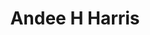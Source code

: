 ---
layout: layouts/profile.liquid
title: Andee H Harris
id: andee_h_harris
first: Andee
middle: H
last: Harris
suffix: 
currentTitle: Former CEO of Challenger Sales Inc.
currentOrg: Wind Point Partners/ Board Chair. Director, Executive Advisor
bio: Andee Harris is a proven CEO with over 30 years of extensive experience in<br />technology and professional services across diverse sectors, including<br />Financial Services, Healthcare, Consumer Tech, and Industrials. At the helm of<br />Challenger Inc., a premier sales training and enablement platform, Andee<br />established herself as a dynamic commercial leader known for her strategic<br />acumen and ability to scale businesses.<br />In September 2024, Andee achieved her third successful exit as CEO when she<br />sold Challenger Inc. to its largest competitor, delivering substantial returns to<br />investors. Previously, she spearheaded HighGround Software, culminating in<br />one of Chicago’s most significant tech exits to Vista Private Equity in 2018.<br />As a board member of Pavion, a leading fire safety and security company,<br />Andee played a pivotal role in steering the organization’s remarkable growth<br />from $100 million to over $1.3 billion in revenue within four years, utilizing both<br />organic strategies and mergers and acquisitions. Collaborating closely with the<br />CEO and CMO, she provided guidance during a major ERP integration and<br />brand repositioning while serving on the compensation committee.<br />In her capacity as Chair of the Board for Assisi Pet Care, a European supplier<br />of natural pet treats and pet food, Andee led due diligence efforts and<br />succession planning for key executive roles, in addition to identifying strategic<br />M&amp;A opportunities.<br />As a board member of ConceiveAbilities, a women's healthcare firm<br />specializing in matching surrogates with intended parents, Andee has<br />contributed to identifying M&amp;A targets and shaping the development of an AI<br />tool to enhance the matching process.<br />Renowned for her innovative approach. Andee is a master at connecting data<br />and people to clear pathways for success. She also serves as an Adjunct<br />Professor at the Kellogg School of Management, imparting her entrepreneurial<br />insights in the course "Launching and Leading Startups."<br />Andee is a respected thought leader in technology and business, recognized by<br />Crain's Chicago Business, The Woodmark Foundation, and numerous CEO<br />publications for her expertise in market share growth, business development,<br />multi-channel marketing, and revenue management.
linkedin: https://www.linkedin.com/in/andeeharris/
tiktok: 
twitter: 
aboutme: 
insta: 
orgURL: 
snapchat: 
personalURL: 
smallHeadshotURL: assets/images/headshots/Harris_Andee%20copy%203_converted_scaled.avif
originalHeadshotURL: assets/images/headshots/Harris_Andee%20copy%203_converted_scaled.avif
resumepdf: /assets/images/headshots/andee-harris-resume-oct-2024.pdf
tags-experience: 
 - B2B
 - International
 - Mergers & Acquisitions
 - P&L&#58; $0-$500M
 - Private Companies
 - Transformational and Growth
 - SAAS
 - B2B
 - Business Development
 - Digital
 - Digital Transformation
 - Global
 - International
 - Mergers & Acquisitions
 - Marketing
 - P&L&#58; $0-$500M
 - P&L&#58; $500M-$1B
 - Private Companies
 - Public Companies
 - Transformational and Growth
 - SAAS
 - Turnaround
tags-current-industries: 
 - Animal Production
 - Consulting
 - Educational Services
 - Food Manufacturing
 - Manufacturing
 - Marketing/Sales
 - Private Equity
 - Professional and Business Services
 - Technology
tags-current-position: 
 - CEO / Chief Executive Officer
tags-past-industries: 
 - Accommodation and Food Services
 - Animal Production
 - Consulting
 - Educational Services
 - Fabricated Metal Product Manufacturing
 - Food Manufacturing
 - Marketing/Sales
 - Private Equity
 - Professional and Business Services
 - Service-Providing Industries
 - Technology
tags-past-position: 
 - CEO / Chief Executive Officer
 - Chairman
 - CMO / Chief Marketing Officer
 - Founder
tags-current-board-service: 
    - Corporate Private
    - Nonprofit
    - Private Equity
tags-past-board-service: 
    - Corporate Private
    - Nonprofit
boards-current-corporate-private: 
 - Assisi Pet Care, Chairman of the Board
 - Pavion, Director, compliance and compensation commitee
boards-current-corporate-public: 
boards-current-nonprofit: 
 - Lurie Children's Hospital board, member, advocacy committee founders board
boards-current-privateequity: 
 - Assisi Pet Care, Chairman, Compliance, Compensation
 - Pavion, Director, Compliance and Audit
boards-current-spac: 
boards-current-vc: 
boards-past-corporate-private: 
 - Conceiveabilities, Director
 - Challenger inc , CEO
 - Highground, CEO
boards-past-corporate-public: 
boards-past-nonprofit: 
 - Lurie Children's hospital, President Corporate Champions Board
 - Lyft Community Board, Director
 - Chicago Ideas week, Director
boards-past-privateequity: 
boards-past-spac: 
boards-past-vc: 
---